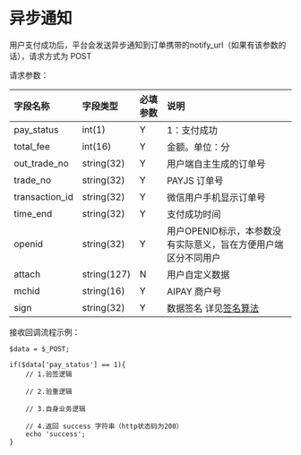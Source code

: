 # 异步通知

用户支付成功后，平台会发送异步通知到订单携带的notify\_url（如果有该参数的话），请求方式为 POST

请求参数：

| 字段名称 | 字段类型 | 必填参数 | 说明 |
| :--- | :--- | :--- | :--- |
| pay\_status | int\(1\) | Y | 1：支付成功 |
| total\_fee | int\(16\) | Y | 金额。单位：分 |
| out\_trade\_no | string\(32\) | Y | 用户端自主生成的订单号 |
| trade\_no | string\(32\) | Y | PAYJS 订单号 |
| transaction\_id | string\(32\) | Y | 微信用户手机显示订单号 |
| time\_end | string\(32\) | Y | 支付成功时间 |
| openid | string\(32\) | Y | 用户OPENID标示，本参数没有实际意义，旨在方便用户端区分不同用户 |
| attach | string\(127\) | N | 用户自定义数据 |
| mchid | string\(16\) | Y | AIPAY 商户号 |
| sign | string\(32\) | Y | 数据签名 详见[签名算法]() |

接收回调流程示例：

```text
$data = $_POST;

if($data['pay_status'] == 1){
    // 1.验签逻辑

    // 2.验重逻辑

    // 3.自身业务逻辑

    // 4.返回 success 字符串（http状态码为200）
    echo 'success';
}
```



